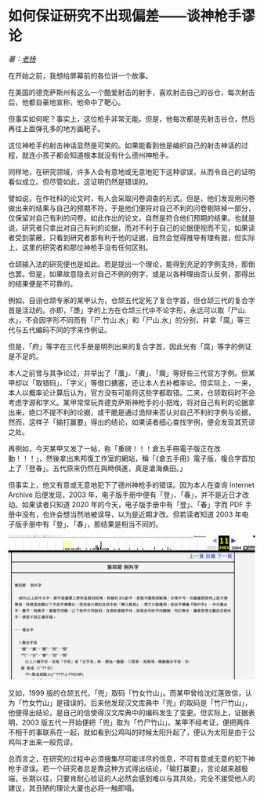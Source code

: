 # 如何保证研究不出现偏差——谈神枪手谬论
_著：[老杨](https://github.com/Arthurmcarthur)_

在开始之前，我想给屏幕前的各位讲一个故事。

在美国的德克萨斯州有这么一个酷爱射击的射手，喜欢射击自己的谷仓，每次射击后，他都自豪地宣称，他命中了靶心。

但事实如何呢？事实上，这位枪手非常无能。但是，他每次都是先射击谷仓，然后再往上面弹孔多的地方画靶子。

这位神枪手的射击神话显然是可笑的。如果能看到他是编织自己的射击神话的过程，就连小孩子都会知道根本就没有什么德州神枪手。

同样地，在研究领域，许多人会有意地或无意地犯下这种谬误，从而令自己的证明看似成立。但尽管如此，这证明仍然是错误的。

譬如说，在作社科的论文时，有人会采取问卷调查的形式。但是，他们发现用问卷做出来的结果与自己的预期不符，于是他们便将对自己不利的问卷剔除掉一部分，仅保留对自己有利的问卷。如此作出的论文，自然是符合他们预期的结果。也就是说，研究者只拿出对自己有利的论据，而对不利于自己的论据便视而不见，如果读者受到蒙蔽，只看到研究者那有利于他的证据，自然会觉得推导有理有据，但实际上，这里的研究者和那位神枪手没有任何区别。

仓颉输入法的研究便也是如此。若是提出一个理论，能得到充足的字例支持，那倒也罢。但是，如果故意隐去对自己不例的例字，或是以各种理由否认反例，那得出的结果便是不可靠的。

例如，自诩仓颉专家的某甲认为，仓颉五代定死了复合字首，但仓颉三代的复合字首是活动的。亦即，「㞙」字的上方在仓颉三代中不论字形，永远可以取「尸山.水」，不会因字形不同而有「尸.竹山.水」和「尸山.水」的分别，并拿「腐」等三代与五代编码不同的字来作例证。

但是，「府」等字在三代手册是明列出来的复合字首，因此光有「腐」等字的例证是不足的。

本人之前曾与其争论过，并举出了「螷」、「賡」、「瘸」等好些三代官方字例。但某甲却以「取错码」、「字义」等借口搪塞，还让本人去补概率论。但实际上，一来，本人以概率论计算后认为，官方没有可能将这些字都取错。二来，仓颉取码时不会考虑字源和字义。某甲常常玩弄德克萨斯神枪手的小把戏，将对自己有利的论据拿出来，绝口不提不利的论据，或干脆是通过诡辩来否认对自己不利的字例与论据，然而，这样子「输打赢要」得出的结论，如果读者细心查找字例，便会发现其荒谬之处。

再例如，今天某甲又发了一帖，称「重磅！！！倉五手冊電子版正在改動！！！」，然後拿出朱邦復工作室的網站，稱「《倉五手冊》電子版，複合字首加上了「登春」。五代原来仍然在與時俱進，真是滄海桑田。」

但事实上，他又有意或无意地犯下了德州神枪手的错误。因为本人在查询 Internet Archive 后便发现，2003 年，电子版手册中便有「登」、「春」，并不是近日才改动。如果读者只知道 2020 年的今天，电子版手册中有「登」、「春」字而 PDF 手册中没有，也许会想当然地被误导，以为是近期才改。但若读者知道 2003 年电子版手册中有「登」、「春」，那结果是相当不同的。

![](https://raw.githubusercontent.com/mrhso/Cangjie_Note/master/img/1402f3233194a19dd79eb4e27b87938b2ebbe9d6.jpg)

又如，1999 版的仓颉五代，「兜」取码「竹女竹山」。而某甲曾给沈红莲致信，认为「竹女竹山」是错误的。后来他发现汉文库典中「兜」的取码是「竹尸竹山」，他便得出结论，是自己的信使得汉文库典中的编码发生了变更。但实际上，证据表明，2003 版五代一开始便把「兜」取为「竹尸竹山」。某甲不经考证，便把两件不相干的事联系在一起，就如看到公鸡叫的时候太阳升起了，便认为太阳是由于公鸡叫才出来一般荒谬。

总而言之，在研究的过程中必须搜集尽可能详尽的信息，不可有意或无意的犯下神枪手谬误。若一个研究者总是靠这种方式得出结论，「输打赢要」，言论越来越极端，长期以往，只要肯耐心验证的人必然会感到难以与其共处，完全不接受他人的建议，其丑陋的理论大厦也必将一触即塌。
